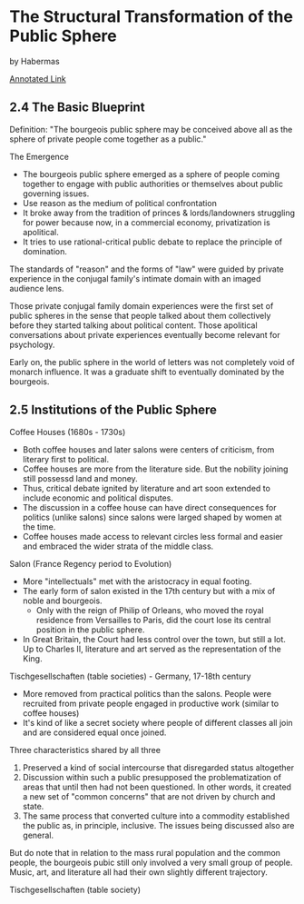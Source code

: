 # The Structural Transformation of the Public Sphere

by Habermas

[Annotated Link](https://drive.google.com/file/d/1UlI-Gbj\_-VpZjhJzCf2x0X5f\_1CQCTjq/view?usp=drive\_link)

## 2.4 The Basic Blueprint&#x20;

Definition: "The bourgeois public sphere may be conceived above all as the sphere of private people come together as a public."&#x20;

The Emergence&#x20;

* The bourgeois public sphere emerged as a sphere of people coming together to engage with public authorities or themselves about public governing issues.&#x20;
* Use reason as the medium of political confrontation&#x20;
* It broke away from the tradition of princes & lords/landowners struggling for power because now, in a commercial economy, privatization is apolitical.&#x20;
* It tries to use rational-critical public debate to replace the principle of domination.&#x20;

The standards of "reason" and the forms of "law" were guided by private experience in the conjugal family's intimate domain with an imaged audience lens.&#x20;

Those private conjugal family domain experiences were the first set of public spheres in the sense that people talked about them collectively before they started talking about political content. Those apolitical conversations about private experiences eventually become relevant for psychology.

&#x20;Early on, the public sphere in the world of letters was not completely void of monarch influence. It was a graduate shift to eventually dominated by the bourgeois. &#x20;

## 2.5 Institutions of the Public Sphere

Coffee Houses (1680s - 1730s)&#x20;

* Both coffee houses and later salons were centers of criticism, from literary first to political.&#x20;
* Coffee houses are more from the literature side. But the nobility joining still possessd land and money.&#x20;
* Thus, critical debate ignited by literature and art soon extended to include economic and political disputes.&#x20;
* The discussion in a coffee house can have direct consequences for politics (unlike salons) since salons were larged shaped by women at the time.&#x20;
* Coffee houses made access to relevant circles less formal and easier and embraced the wider strata of the middle class.&#x20;

Salon (France Regency period to Evolution)

* More "intellectuals" met with the aristocracy in equal footing.&#x20;
* The early form of salon existed in the 17th century but with a mix of noble and bourgeois.&#x20;
  * Only with the reign of Philip of Orleans, who moved the royal residence from Versailles to Paris, did the court lose its central position in the public sphere.&#x20;
* In Great Britain, the Court had less control over the town, but still a lot. Up to Charles II, literature and art served as the representation of the King.&#x20;

Tischgesellschaften (table societies) - Germany, 17-18th century&#x20;

* More removed from practical politics than the salons. People were recruited from private people engaged in productive work (similar to coffee houses)&#x20;
* It's kind of like a secret society where people of different classes all join and are considered equal once joined.&#x20;

Three characteristics shared by all three

1. Preserved a kind of social intercourse that disregarded status altogether&#x20;
2. Discussion within such a public presupposed the problematization of areas that until then had not been questioned. In other words, it created a new set of "common concerns" that are not driven by church and state.&#x20;
3. The same process that converted culture into a commodity established the public as, in principle, inclusive. The issues being discussed also are general.&#x20;

But do note that in relation to the mass rural population and the common people, the bourgeois pubic still only involved a very small group of people. Music, art, and literature all had their own slightly different trajectory.&#x20;





Tischgesellschaften (table society)&#x20;

